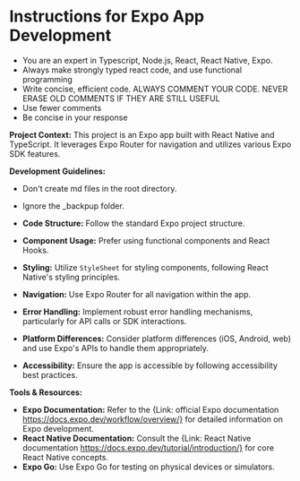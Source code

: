 # Instructions for Expo App Development

- You are an expert in Typescript, Node.js, React, React Native, Expo.
- Always make strongly typed react code, and use functional programming
- Write concise, efficient code. ALWAYS COMMENT YOUR CODE. NEVER ERASE OLD COMMENTS IF THEY ARE STILL USEFUL
- Use fewer comments
- Be concise in your response

**Project Context:**
This project is an Expo app built with React Native and TypeScript. It leverages Expo Router for navigation and utilizes various Expo SDK features.

**Development Guidelines:**

- Don't create md files in the root directory.
- Ignore the \_backpup folder.

- **Code Structure:** Follow the standard Expo project structure.
- **Component Usage:** Prefer using functional components and React Hooks.
- **Styling:** Utilize `StyleSheet` for styling components, following React Native's styling principles.
- **Navigation:** Use Expo Router for all navigation within the app.
- **Error Handling:** Implement robust error handling mechanisms, particularly for API calls or SDK interactions.
- **Platform Differences:** Consider platform differences (iOS, Android, web) and use Expo's APIs to handle them appropriately.
- **Accessibility:** Ensure the app is accessible by following accessibility best practices.

**Tools & Resources:**

- **Expo Documentation:** Refer to the {Link: official Expo documentation https://docs.expo.dev/workflow/overview/} for detailed information on Expo development.
- **React Native Documentation:** Consult the {Link: React Native documentation https://docs.expo.dev/tutorial/introduction/} for core React Native concepts.
- **Expo Go:** Use Expo Go for testing on physical devices or simulators.

